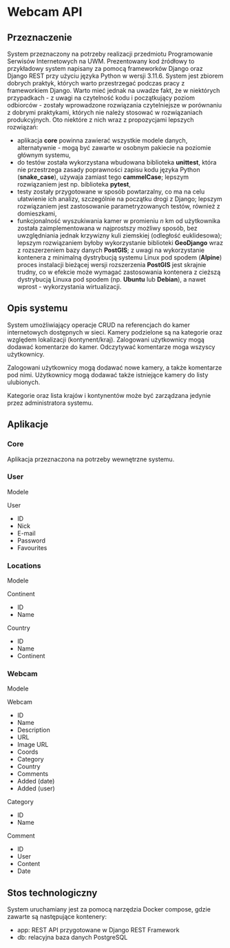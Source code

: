 # Webcam API

## Przeznaczenie
System przeznaczony na potrzeby realizacji przedmiotu Programowanie Serwisów Internetowych na UWM. 
Prezentowany kod źródłowy to przykładowy system napisany za pomocą frameworków Django oraz Django REST przy użyciu języka Python w wersji 3.11.6.
System jest zbiorem dobrych praktyk, których warto przestrzegać podczas pracy z frameworkiem Django.
Warto mieć jednak na uwadze fakt, że w niektórych przypadkach - 
z uwagi na czytelność kodu i początkujący poziom odbiorców - zostały wprowadzone rozwiązania czytelniejsze w porównaniu
z dobrymi praktykami, których nie należy stosować w rozwiązaniach produkcyjnych. Oto niektóre z nich wraz z propozycjami
lepszych rozwiązań:
- aplikacja **core** powinna zawierać wszystkie modele danych, alternatywnie - mogą być zawarte w osobnym pakiecie na poziomie głównym systemu,
- do testów została wykorzystana wbudowana biblioteka **unittest**, która nie przestrzega zasady poprawności zapisu kodu języka Python (**snake_case**), używaja zamiast tego **cammelCase**; lepszym rozwiązaniem jest np. biblioteka **pytest**,
- testy zostały przygotowane w sposób powtarzalny, co ma na celu ułatwienie ich analizy, szczególnie na początku drogi z Django; lepszym rozwiązaniem jest zastosowanie parametryzowanych testów, również z domieszkami,
- funkcjonalność wyszukiwania kamer w promieniu *n* km od użytkownika została zaimplementowana w najprostszy możliwy sposób, bez uwzględniania jednak krzywizny kuli ziemskiej (odległość euklidesowa);
lepszym rozwiązaniem byłoby wykorzystanie biblioteki **GeoDjango** wraz z rozszerzeniem bazy danych **PostGIS**; 
z uwagi na wykorzystanie kontenera z minimalną dystrybucją systemu Linux pod spodem (**Alpine**) proces instalacji bieżącej wersji rozszerzenia **PostGIS** jest skrajnie trudny, co w efekcie może wymagać zastosowania kontenera z cieższą dystrybucją Linuxa pod spodem (np. **Ubuntu** lub **Debian**), a nawet wprost - wykorzystania wirtualizacji. 

## Opis systemu

System umożliwiający operacje CRUD na referencjach do kamer internetowych dostępnych w sieci. 
Kamery podzielone są na kategorie oraz względem lokalizacji (kontynent/kraj). 
Zalogowani użytkownicy mogą dodawać komentarze do kamer. Odczytywać komentarze moga wszyscy użytkownicy.

Zalogowani użytkownicy mogą dodawać nowe kamery, a także komentarze pod nimi. 
Użytkownicy mogą dodawać także istniejące kamery do listy ulubionych.

Kategorie oraz lista krajów i kontynentów może być zarządzana jedynie przez administratora systemu.

## Aplikacje

### Core

Aplikacja przeznaczona na potrzeby wewnętrzne systemu.

### User

Modele

User
- ID
- Nick
- E-mail
- Password
- Favourites

### Locations

Modele

Continent
- ID
- Name

Country
- ID
- Name
- Continent

### Webcam

Modele

Webcam
- ID
- Name
- Description
- URL
- Image URL
- Coords
- Category
- Country
- Comments
- Added (date)
- Added (user)

Category
- ID
- Name

Comment
- ID
- User
- Content
- Date

## Stos technologiczny

System uruchamiany jest za pomocą narzędzia Docker compose, gdzie zawarte są następujące kontenery:
- app: REST API przygotowane w Django REST Framework
- db: relacyjna baza danych PostgreSQL

